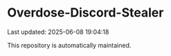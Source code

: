# Overdose-Discord-Stealer

Last updated: 2025-06-08 19:04:18

This repository is automatically maintained.
